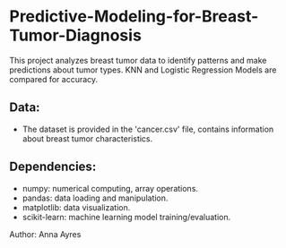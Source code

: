 # Predictive-Modeling-for-Breast-Tumor-Diagnosis
This project analyzes breast tumor data to identify patterns and make predictions about tumor types. KNN and Logistic Regression Models are compared for accuracy.
## Data: 
   - The dataset is provided in the 'cancer.csv' file, contains information about breast tumor characteristics.
## Dependencies:
- numpy: numerical computing, array operations.
- pandas: data loading and manipulation.
- matplotlib: data visualization.
- scikit-learn: machine learning model training/evaluation.
  
Author: Anna Ayres
